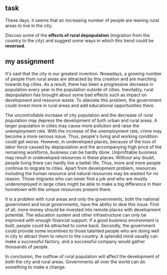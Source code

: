 ## task
These days, it seems that an increasing number of people are leaving rural areas to live in the city.

Discuss some of the **effects of rural depopulation** (migration from the country to the city) and suggest some ways in which this trend could be **reversed**. 

## my assignment
It's said that the city is our greatest invention. Nowadays, a growing number of people from rural areas are attracted by this creation and are marching towards big cities. As a result, there has been a progressive decrease in population every year in the population outside of cities. Inevitably, rural depopulation has brought about some bad effects such as impact on development and resource waste. To alleviate this problem, the government could  invest more in rural areas and add educational opportunities there.      

The uncontrollable increase of city population and the decrease of rural population may depress the development of both urban and rural areas. A larger population in cities may cause more pollution and raise the unemployment rate. With the increase of the unemployment rate, crime may become a more serious issue. Thus, people's living and working condition  could get worse. However, in undeveloped places, because of the loss of labor force caused by depopulation and the accompanying high price of the remaining workforce, business can be hardly done. Unprofitable business may result in undeveloped resources in these places. Without any doubt, people living there can hardly live a better life. Thus, more and more people continue to migrate to cities. Apart from development problem, resources including the human resource and natural resources may be wasted for no reason. Those migrants who can never find a job and who are mostly underemployed in large cities might be able to make a big difference in their hometown with the unique resources present there.         

It is a problem with rural areas and only the governments, both the national government and local governments, have the ability to deal this issue. First of all, more money should be invested into remote places with development potential. The education system and other infrastructure can only be improved with enough financial support. If a  good business environment is built, people could be attracted to come back. Secondly,  the government could provide some incentives to those talented people who are doing well in city to attract them to return to the country. A splendid mind usually can make a successful  factory, and a successful company would gather thousands of people.

In conclusion, the outflow of rural population  will affect the development of both the city and rural areas. Governments all over the world can do something to make a change.

